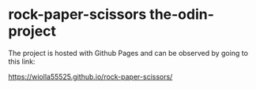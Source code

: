 # rock-paper-scissors the-odin-project

The project is hosted with Github Pages and can be observed by going to this link:

https://wiolla55525.github.io/rock-paper-scissors/
